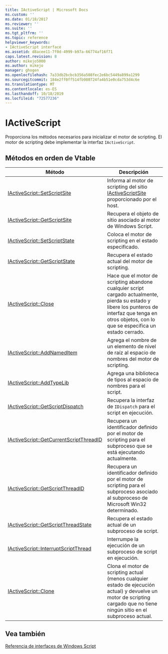 ```yaml
---
title: IActiveScript | Microsoft Docs
ms.custom: ''
ms.date: 01/18/2017
ms.reviewer: ''
ms.suite: ''
ms.tgt_pltfrm: ''
ms.topic: reference
helpviewer_keywords:
- IActiveScript interface
ms.assetid: d8acee11-7f0d-4999-b97a-66774af16f71
caps.latest.revision: 8
author: mikejo5000
ms.author: mikejo
manager: ghogen
ms.openlocfilehash: 7a33db2bcbcb356a508fec2e6bc5449a899a1299
ms.sourcegitcommit: 184e2ff0ff514fb980724fa4b51e0cda753d4c6e
ms.translationtype: MT
ms.contentlocale: es-ES
ms.lasthandoff: 10/18/2019
ms.locfileid: "72577236"
---
```

# <a name="iactivescript"></a>IActiveScript
Proporciona los métodos necesarios para inicializar el motor de scripting. El motor de scripting debe implementar la interfaz `IActiveScript`.  
  
## <a name="methods-in-vtable-order"></a>Métodos en orden de Vtable  
  
|Método|Descripción|  
|------------|-----------------|  
|[IActiveScript::SetScriptSite](../../winscript/reference/iactivescript-setscriptsite.md)|Informa al motor de scripting del sitio [IActiveScriptSite](../../winscript/reference/iactivescriptsite.md) proporcionado por el host.|  
|[IActiveScript::GetScriptSite](../../winscript/reference/iactivescript-getscriptsite.md)|Recupera el objeto de sitio asociado al motor de Windows Script.|  
|[IActiveScript::SetScriptState](../../winscript/reference/iactivescript-setscriptstate.md)|Coloca el motor de scripting en el estado especificado.|  
|[IActiveScript::GetScriptState](../../winscript/reference/iactivescript-getscriptstate.md)|Recupera el estado actual del motor de scripting.|  
|[IActiveScript::Close](../../winscript/reference/iactivescript-close.md)|Hace que el motor de scripting abandone cualquier script cargado actualmente, pierda su estado y libere los punteros de interfaz que tenga en otros objetos, con lo que se especifica un estado cerrado.|  
|[IActiveScript::AddNamedItem](../../winscript/reference/iactivescript-addnameditem.md)|Agrega el nombre de un elemento de nivel de raíz al espacio de nombres del motor de scripting.|  
|[IActiveScript::AddTypeLib](../../winscript/reference/iactivescript-addtypelib.md)|Agrega una biblioteca de tipos al espacio de nombres para el script.|  
|[IActiveScript::GetScriptDispatch](../../winscript/reference/iactivescript-getscriptdispatch.md)|Recupera la interfaz de `IDispatch` para el script en ejecución.|  
|[IActiveScript::GetCurrentScriptThreadID](../../winscript/reference/iactivescript-getcurrentscriptthreadid.md)|Recupera un identificador definido por el motor de scripting para el subproceso que se está ejecutando actualmente.|  
|[IActiveScript::GetScriptThreadID](../../winscript/reference/iactivescript-getscriptthreadid.md)|Recupera un identificador definido por el motor de scripting para el subproceso asociado al subproceso de Microsoft Win32 determinado.|  
|[IActiveScript::GetScriptThreadState](../../winscript/reference/iactivescript-getscriptthreadstate.md)|Recupera el estado actual de un subproceso de script.|  
|[IActiveScript::InterruptScriptThread](../../winscript/reference/iactivescript-interruptscriptthread.md)|Interrumpe la ejecución de un subproceso de script en ejecución.|  
|[IActiveScript::Clone](../../winscript/reference/iactivescript-clone.md)|Clona el motor de scripting actual (menos cualquier estado de ejecución actual) y devuelve un motor de scripting cargado que no tiene ningún sitio en el subproceso actual.|  
  
## <a name="see-also"></a>Vea también  
 [Referencia de interfaces de Windows Script](../../winscript/reference/windows-script-interfaces-reference.md)